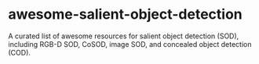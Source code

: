 # awesome-salient-object-detection
A curated list of awesome resources for salient object detection (SOD), including RGB-D SOD, CoSOD, image SOD, and concealed object detection (COD).
